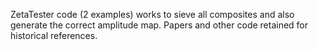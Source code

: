 ZetaTester code (2 examples) works to sieve all composites and also generate the correct amplitude map. Papers and other code retained for historical references. 

